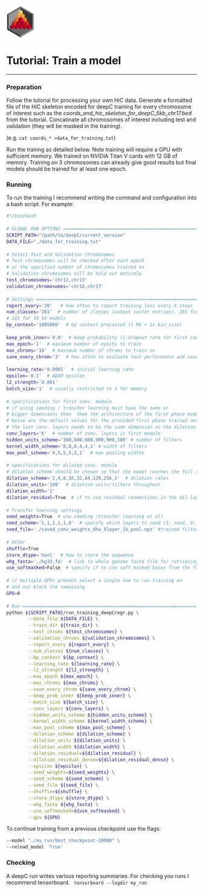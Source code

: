 <img src="../docs/logo_1_transparent.png" width="75">

# Tutorial: Train a model


-------------------------------------------------------------------------------

### Preparation

Follow the tutorial for processing your own HiC data. Generate a formatted file of the HiC skeleton encoded for deepC training for every chromosome of interest such as the *coords_and_hic_skeleton_for_deepC_5kb_chr17.bed* from the tutorial. Concatinate all chromosomes of interest including test and validation (they will be masked in the training).

(e.g. `cat coords_* >data_for_training.txt`)

Run the trainng as detailed below. Note training will require a GPU with sufficient memory. We trained on NVIDIA Titan V cards with 12 GB of memory. Training on 3 chromosomes can already give good results but final models should be trained for at least one epoch.


### Running

To run the training I recommend writing the command and configuration into a bash script. For example:

```bash
#!/bin/bash

# GLOBAL RUN OPTIONS ==========================================================
SCRIPT_PATH="/path/to/deepC/current_version"
DATA_FILE="./data_for_training.txt"

# Select Test and Validation Chromosomes
# Test chromosomes will be checked after each epoch
# or the specified number of chromosomes trained on
# Validation chromosomes will be hold out entirely
test_chromosomes='chr12,chr13'
validation_chromosomes='chr16,chr17'

# Settings ===================================================================
report_every='20'   # how often to report training loss every X steps
num_classes='201'  # number of classes (output vector entries), 201 for 5kb models
# 101 for 10 kb models
bp_context='1005000'  # bp context processed (1 Mb + 1x bin_size)

keep_prob_inner='0.8'  # keep probability (1-dropout rate for first conv module)
max_epoch='1'  # maximum number of epochs to train
max_chroms='18'  # maximum number of chroms to train on
save_every_chrom='3'  # how often to evaluate test performance and save checkpoint

learning_rate='0.0001'  # initial learning rate
epsilon='0.1'  # ADAM epsilon
l2_strength='0.001'
batch_size='1'  # usually restricted to 1 for memory

# specifications for first conv. module
# if using seeding / transfer learning must have the same or
# bigger dimensions then  then the architecture of the first phase model
# below are the default values for the provided first phase trained network
# the last conv. layers needs to be the same dimension as the dilation units
conv_layers='6'  # number of conv. layers in first module
hidden_units_scheme='300,600,600,900,900,100' # number of filters
kernel_width_scheme='8,8,8,4,4,1' # width of filters
max_pool_scheme='4,5,5,5,2,1'  # max pooling widths

# specifications for dilated conv. module
# dilation scheme should be chosen so that the model reaches the full sequence context
dilation_scheme='2,4,8,16,32,64,128,256,1'  # dilation rates
dilation_units='100'  # dilation units/filters throughout
dilation_width='3'
dilation_residual=True  # if to use residual connections in the dil layers

# Transfer learning settings
seed_weights=True  # use seeding /transfer learning at all
seed_scheme='1,1,1,1,1,0'  # specify which layers to seed (1: seed, 0: not seed)
seed_file='./saved_conv_weights_dhw_5layer_1k_pool.npz' #trained filters phase I download from gitHub link

# Other
shuffle=True
store_dtype='bool'  # how to store the sequence
whg_fasta='./hg19.fa'  # link to whole genome fasta file for retrieving the sequences has to be indexed
use_softmasked=False  # specify if to use soft masked bases from the fasta file (lowercase). Default=False

# if multiple GPUs present select a single one to run training on
# and not block the remaining
GPU=0

# Run ==========================================================================
python ${SCRIPT_PATH}/run_training_deepCregr.py \
        --data_file ${DATA_FILE} \
        --train_dir ${train_dir} \
        --test_chroms ${test_chromosomes} \
        --validation_chroms ${validation_chromosomes} \
        --report_every ${report_every} \
        --num_classes ${num_classes} \
        --bp_context ${bp_context} \
        --learning_rate ${learning_rate} \
        --l2_strength ${l2_strength} \
        --max_epoch ${max_epoch} \
        --max_chroms ${max_chroms} \
        --save_every_chrom ${save_every_chrom} \
        --keep_prob_inner ${keep_prob_inner} \
        --batch_size ${batch_size} \
        --conv_layers ${conv_layers} \
        --hidden_units_scheme ${hidden_units_scheme} \
        --kernel_width_scheme ${kernel_width_scheme} \
        --max_pool_scheme ${max_pool_scheme} \
        --dilation_scheme ${dilation_scheme} \
        --dilation_units ${dilation_units} \
        --dilation_width ${dilation_width} \
        --dilation_residual=${dilation_residual} \
        --dilation_residual_dense=${dilation_residual_dense} \
        --epsilon ${epsilon} \
        --seed_weights=${seed_weights} \
        --seed_scheme ${seed_scheme} \
        --seed_file ${seed_file} \
        --shuffle=${shuffle} \
        --store_dtype ${store_dtype} \
        --whg_fasta ${whg_fasta} \
        --use_softmasked=${use_softmasked} \
        --gpu ${GPU}

```
To continue training from a previous checkpoint use the flags:
```bash
--model "./my_run/best_checkpoint-10000" \
--reload_model 'True'

```



### Checking

A deepC run writes various reporting summaries. For checking you runs I recommend tensorboard. ` tensorboard --logdir my_run`
